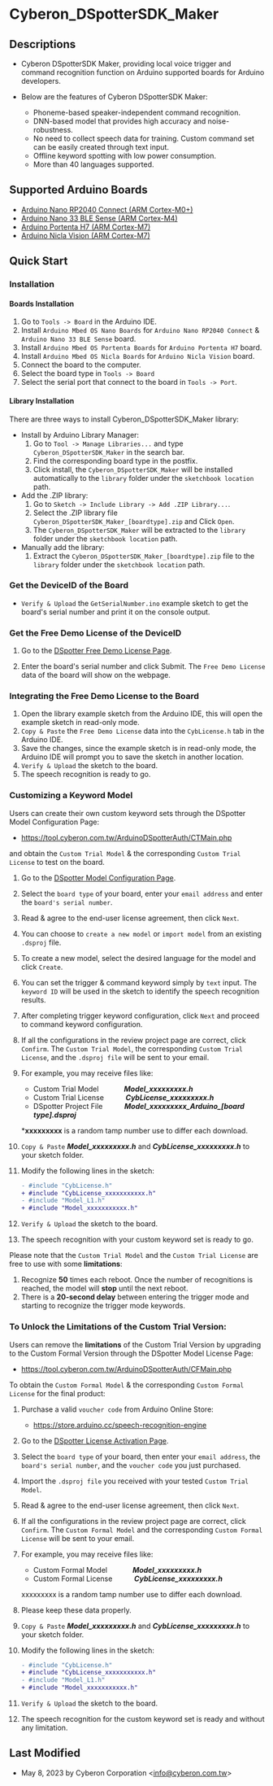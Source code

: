 # Cyberon_DSpotterSDK_Maker

## Descriptions

* Cyberon DSpotterSDK Maker, providing local voice trigger and command recognition function on Arduino supported boards for Arduino developers.

* Below are the features of Cyberon DSpotterSDK Maker:
  * Phoneme-based speaker-independent command recognition.
  * DNN-based model that provides high accuracy and noise-robustness.
  * No need to collect speech data for training. Custom command set can be easily created through text input.
  * Offline keyword spotting with low power consumption.
  * More than 40 languages supported.

## Supported Arduino Boards

* [Arduino Nano RP2040 Connect (ARM Cortex-M0+)](https://store.arduino.cc/products/arduino-nano-rp2040-connect)
* [Arduino Nano 33 BLE Sense (ARM Cortex-M4)](https://store.arduino.cc/products/arduino-nano-33-ble-sense) 
* [Arduino Portenta H7 (ARM Cortex-M7)](https://store.arduino.cc/products/portenta-h7)
* [Arduino Nicla Vision (ARM Cortex-M7)](https://store.arduino.cc/products/nicla-vision)

## Quick Start

### Installation

#### Boards Installation

1. Go to `Tools -> Board` in the Arduino IDE.
2. Install `Arduino Mbed OS Nano Boards` for `Arduino Nano RP2040 Connect` & `Arduino Nano 33 BLE Sense` board.
3. Install `Arduino Mbed OS Portenta Boards` for `Arduino Portenta H7` board.
4. Install `Arduino Mbed OS Nicla Boards` for `Arduino Nicla Vision` board.
4. Connect the board to the computer.
5. Select the board type in `Tools -> Board`
6. Select the serial port that connect to the board in `Tools -> Port`.

#### Library Installation

There are three ways to install Cyberon_DSpotterSDK_Maker library:

* Install by Arduino Library Manager:
    1. Go to `Tool -> Manage Libraries...` and type `Cyberon_DSpotterSDK_Maker` in the search bar.
    2. Find the corresponding board type in the postfix.
    3. Click install, the `Cyberon_DSpotterSDK_Maker` will be installed automatically to the `library` folder under the `sketchbook location` path.
* Add the .ZIP library:
    1. Go to  `Sketch -> Include Library -> Add .ZIP Library...`.
    2. Select the .ZIP library file `Cyberon_DSpotterSDK_Maker_[boardtype].zip` and Click `Open`.
    3. The `Cyberon_DSpotterSDK_Maker` will be extracted to the `library` folder under the `sketchbook location` path.
* Manually add the library:
    1. Extract the `Cyberon_DSpotterSDK_Maker_[boardtype].zip` file to the `library` folder under the `sketchbook location` path.

### Get the DeviceID of the Board

* `Verify & Upload` the `GetSerialNumber.ino` example sketch to get the board's serial number and print it on the console output.

### Get the Free Demo License of the DeviceID

1. Go to the [DSpotter Free Demo License Page](https://tool.cyberon.com.tw/ArduinoDSpotterAuth/FDMain.php).

2. Enter the board's serial number and click Submit. The `Free Demo License` data of the board will show on the webpage.

### Integrating the Free Demo License to the Board

1. Open the library example sketch from the Arduino IDE, this will open the example sketch in read-only mode.
2. `Copy & Paste` the `Free Demo License` data into the `CybLicense.h` tab in the Arduino IDE.
3. Save the changes, since the example sketch is in read-only mode, the Arduino IDE will prompt you to save the sketch in another location.
4. `Verify & Upload` the sketch to the board.
5. The speech recognition is ready to go.

### Customizing a Keyword Model
Users can create their own custom keyword sets through the DSpotter Model Configuration Page:

* https://tool.cyberon.com.tw/ArduinoDSpotterAuth/CTMain.php

and obtain the `Custom Trial Model` & the corresponding `Custom Trial License` to test on the board.

1. Go to the [DSpotter Model Configuration Page](https://tool.cyberon.com.tw/ArduinoDSpotterAuth/CTMain.php).
2. Select the `board type` of your board, enter your `email address` and enter the `board's serial number`.
3. Read & agree to the end-user license agreement, then click `Next`.
4. You can choose to `create a new model` or `import model` from an existing `.dsproj` file.
5. To create a new model, select the desired language for the model and click `Create`.
6. You can set the trigger & command keyword simply by `text` input. The `keyword ID` will be used in the sketch to identify the speech recognition results.
7. After completing trigger keyword configuration, click `Next` and proceed to command keyword configuration.
8. If all the configurations in the review project page are correct, click `Confirm`. The `Custom Trial Model`, the corresponding `Custom Trial License`, and the `.dsproj file` will be sent to your email.
9. For example, you may receive files like:
   * Custom Trial Model &ensp;&ensp;&ensp;&ensp;&ensp;&ensp; ***Model_xxxxxxxxx.h***
   * Custom Trial License &ensp;&ensp;&ensp;&ensp;&ensp; ***CybLicense_xxxxxxxxx.h***
   * DSpotter Project File &ensp;&ensp;&ensp;&ensp;&ensp; ***Model_xxxxxxxxx_Arduino_[board type].dsproj***

    ***xxxxxxxxx** is a random tamp number use to differ each download. 
10. `Copy & Paste` ***Model_xxxxxxxxx.h*** and ***CybLicense_xxxxxxxxx.h*** to your sketch folder.
11. Modify the following lines in the sketch:

    ```diff
    - #include "CybLicense.h" 
    + #include "CybLicense_xxxxxxxxxxx.h"
    - #include "Model_L1.h"
    + #include "Model_xxxxxxxxxxx.h"
    ```

12. `Verify & Upload` the sketch to the board.
13. The speech recognition with your custom keyword set is ready to go.

Please note that the `Custom Trial Model` and the `Custom Trial License` are free to use with some **limitations**:

1. Recognize **50** times each reboot. Once the number of recognitions is reached, the model will **stop** until the next reboot.
2.  There is a **20-second delay** between entering the trigger mode and starting to recognize the trigger mode keywords.

### To Unlock the Limitations of the Custom Trial Version:

Users can remove the **limitations** of the Custom Trial Version by upgrading to the Custom Formal Version through the DSpotter Model License Page:
* https://tool.cyberon.com.tw/ArduinoDSpotterAuth/CFMain.php

To obtain the `Custom Formal Model` & the corresponding `Custom Formal License` for the final product:

1. Purchase a valid `voucher code` from Arduino Online Store:
   * https://store.arduino.cc/speech-recognition-engine
2. Go to the [DSpotter License Activation Page](https://tool.cyberon.com.tw/ArduinoDSpotterAuth/CFMain.php).
3. Select the `board type` of your board, then enter your `email address`, the `board's serial number`, and the `voucher code` you just purchased.
4. Import the `.dsproj file` you received with your tested `Custom Trial Model`.
5. Read & agree to the end-user license agreement, then click `Next`.
6. If all the configurations in the review project page are correct, click `Confirm`. The `Custom Formal Model` and the corresponding `Custom Formal License` will be sent to your email.
7. For example, you may receive files like:
    * Custom Formal Model &ensp;&ensp;&ensp;&ensp;&ensp;&ensp; ***Model_xxxxxxxxx.h***
    * Custom Formal License &ensp;&ensp;&ensp;&ensp;&ensp; ***CybLicense_xxxxxxxxx.h***

    xxxxxxxxx is a random tamp number use to differ each download.
8. Please keep these data properly.
9.  `Copy & Paste` ***Model_xxxxxxxxx.h*** and ***CybLicense_xxxxxxxxx.h*** to your sketch folder.
10. Modify the following lines in the sketch:
    ```diff
    - #include "CybLicense.h" 
    + #include "CybLicense_xxxxxxxxxxx.h"
    - #include "Model_L1.h"
    + #include "Model_xxxxxxxxxxx.h"
    ```
11. `Verify & Upload` the sketch to the board.
12. The speech recognition for the custom keyword set is ready and without any limitation.


## Last Modified

* May 8, 2023 by Cyberon Corporation \<info@cyberon.com.tw\>
